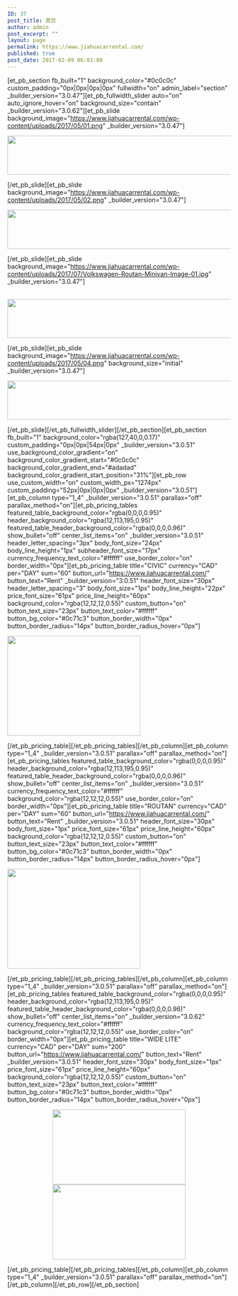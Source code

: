 ```yaml
---
ID: 37
post_title: 首页
author: admin
post_excerpt: ""
layout: page
permalink: https://www.jiahuacarrental.com/
published: true
post_date: 2017-02-09 06:01:08
---
```

[et_pb_section fb_built="1" background_color="#0c0c0c" custom_padding="0px|0px|0px|0px" fullwidth="on" admin_label="section" _builder_version="3.0.47"][et_pb_fullwidth_slider auto="on" auto_ignore_hover="on" background_size="contain" _builder_version="3.0.62"][et_pb_slide background_image="https://www.jiahuacarrental.com/wp-content/uploads/2017/05/01.png" _builder_version="3.0.47"]

<a href="https://www.jiahuacarrental.com/wp-content/uploads/2017/05/画板-14.png"><img class="wp-image-145 alignnone size-large" src="https://www.jiahuacarrental.com/wp-content/uploads/2017/05/画板-14-1024x88.png" alt="" width="1024" height="88" /></a>

[/et_pb_slide][et_pb_slide background_image="https://www.jiahuacarrental.com/wp-content/uploads/2017/05/02.png" _builder_version="3.0.47"]

<a href="https://www.jiahuacarrental.com/wp-content/uploads/2017/05/画板-15.png"><img class="wp-image-146 alignleft size-large" src="https://www.jiahuacarrental.com/wp-content/uploads/2017/05/画板-15-1024x88.png" alt="" width="1024" height="88" /></a>

[/et_pb_slide][et_pb_slide background_image="https://www.jiahuacarrental.com/wp-content/uploads/2017/07/Volkswagen-Routan-Minivan-Image-01.jpg" _builder_version="3.0.47"]<p><br /><a href="https://www.jiahuacarrental.com/wp-content/uploads/2017/05/画板-16.png"><img class="wp-image-147 alignleft size-large" src="https://www.jiahuacarrental.com/wp-content/uploads/2017/05/画板-16-1024x88.png" alt="" width="1024" height="88" data-pin-nopin="true" /></a></p>[/et_pb_slide][et_pb_slide background_image="https://www.jiahuacarrental.com/wp-content/uploads/2017/05/04.png" background_size="initial" _builder_version="3.0.47"]

<a href="https://www.jiahuacarrental.com/wp-content/uploads/2017/05/画板-17.png"><img class="wp-image-148 alignleft size-large" src="https://www.jiahuacarrental.com/wp-content/uploads/2017/05/画板-17-1024x88.png" alt="" width="1024" height="88" /></a>

[/et_pb_slide][/et_pb_fullwidth_slider][/et_pb_section][et_pb_section fb_built="1" background_color="rgba(127,40,0,0.17)" custom_padding="0px|0px|54px|0px" _builder_version="3.0.51" use_background_color_gradient="on" background_color_gradient_start="#0c0c0c" background_color_gradient_end="#adadad" background_color_gradient_start_position="31%"][et_pb_row use_custom_width="on" custom_width_px="1274px" custom_padding="52px|0px|0px|0px" _builder_version="3.0.51"][et_pb_column type="1_4" _builder_version="3.0.51" parallax="off" parallax_method="on"][et_pb_pricing_tables featured_table_background_color="rgba(0,0,0,0.95)" header_background_color="rgba(12,113,195,0.95)" featured_table_header_background_color="rgba(0,0,0,0.96)" show_bullet="off" center_list_items="on" _builder_version="3.0.51" header_letter_spacing="3px" body_font_size="24px" body_line_height="1px" subheader_font_size="17px" currency_frequency_text_color="#ffffff" use_border_color="on" border_width="0px"][et_pb_pricing_table title="CIVIC" currency="CAD" per="DAY" sum="60" button_url="https://www.jiahuacarrental.com/" button_text="Rent" _builder_version="3.0.51" header_font_size="30px" header_letter_spacing="3" body_font_size="1px" body_line_height="22px" price_font_size="61px" price_line_height="60px" background_color="rgba(12,12,12,0.55)" custom_button="on" button_text_size="23px" button_text_color="#ffffff" button_bg_color="#0c71c3" button_border_width="0px" button_border_radius="14px" button_border_radius_hover="0px"]<p><a href="https://www.jiahuacarrental.com/wp-content/uploads/2017/07/Honda-Civic-2012.jpg"><img src="https://www.jiahuacarrental.com/wp-content/uploads/2017/07/Honda-Civic-2012-300x225.jpg" width="300" height="225" alt="" class="wp-image-275 alignnone size-medium" /></a></p>[/et_pb_pricing_table][/et_pb_pricing_tables][/et_pb_column][et_pb_column type="1_4" _builder_version="3.0.51" parallax="off" parallax_method="on"][et_pb_pricing_tables featured_table_background_color="rgba(0,0,0,0.95)" header_background_color="rgba(12,113,195,0.95)" featured_table_header_background_color="rgba(0,0,0,0.96)" show_bullet="off" center_list_items="on" _builder_version="3.0.51" currency_frequency_text_color="#ffffff" background_color="rgba(12,12,12,0.55)" use_border_color="on" border_width="0px"][et_pb_pricing_table title="ROUTAN" currency="CAD" per="DAY" sum="60" button_url="https://www.jiahuacarrental.com/" button_text="Rent" _builder_version="3.0.51" header_font_size="30px" body_font_size="1px" price_font_size="61px" price_line_height="60px" background_color="rgba(12,12,12,0.55)" custom_button="on" button_text_size="23px" button_text_color="#ffffff" button_bg_color="#0c71c3" button_border_width="0px" button_border_radius="14px" button_border_radius_hover="0px"]<p><a href="https://www.jiahuacarrental.com/wp-content/uploads/2017/07/1.jpg"><img src="https://www.jiahuacarrental.com/wp-content/uploads/2017/07/1-300x225.jpg" width="300" height="225" alt="" class="wp-image-274 alignnone size-medium" /></a></p>[/et_pb_pricing_table][/et_pb_pricing_tables][/et_pb_column][et_pb_column type="1_4" _builder_version="3.0.51" parallax="off" parallax_method="on"][et_pb_pricing_tables featured_table_background_color="rgba(0,0,0,0.95)" header_background_color="rgba(12,113,195,0.95)" featured_table_header_background_color="rgba(0,0,0,0.96)" show_bullet="off" center_list_items="on" _builder_version="3.0.62" currency_frequency_text_color="#ffffff" background_color="rgba(12,12,12,0.55)" use_border_color="on" border_width="0px"][et_pb_pricing_table title="WIDE LITE" currency="CAD" per="DAY" sum="200" button_url="https://www.jiahuacarrental.com/" button_text="Rent" _builder_version="3.0.51" header_font_size="30px" body_font_size="1px" price_font_size="61px" price_line_height="60px" background_color="rgba(12,12,12,0.55)" custom_button="on" button_text_size="23px" button_text_color="#ffffff" button_bg_color="#0c71c3" button_border_width="0px" button_border_radius="14px" button_border_radius_hover="0px"]<p style="text-align: center;"><a href="https://www.jiahuacarrental.com/wp-content/uploads/2017/07/WechatIMG11.jpeg"><img src="https://www.jiahuacarrental.com/wp-content/uploads/2017/07/WechatIMG11-300x169.jpeg" width="300" height="169" alt="" class="wp-image-308 alignnone size-medium" /></a> <a href="https://www.jiahuacarrental.com/wp-content/uploads/2017/07/WechatIMG12.jpeg"><img src="https://www.jiahuacarrental.com/wp-content/uploads/2017/07/WechatIMG12-300x169.jpeg" width="300" height="169" alt="" class="wp-image-309 aligncenter size-medium" /></a></p>[/et_pb_pricing_table][/et_pb_pricing_tables][/et_pb_column][et_pb_column type="1_4" _builder_version="3.0.51" parallax="off" parallax_method="on"][/et_pb_column][/et_pb_row][/et_pb_section]